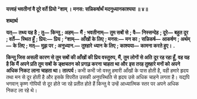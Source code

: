 **यत्त्वहं भवतीनां वै दूरे वर्ते प्रियो ²शाम् ।** **मनस: सन्निकर्षार्थं मदनुध्यानकाश्यया ॥ ४॥** 

**शब्दार्थ** 

**यत्—** **तथ्य यह है** **; तु—** **किन्तु** **; अहम्—** **मैं** **; भवतीनाम्—** **तुम सबों से** **; वै—** **निस्सन्देह** **; दूरे—** **बहुत दूर** **; वर्ते—** **स्थित हूँ** **; प्रिय:—** **प्रिय** **; ²शाम्—** **आँखों के लिए** **; मनस:—** **मन का** **; सन्निकर्ष—** **आकर्षण** **; अर्थम्—** **के लिए** **; मत्—** **मुझ पर** **; अनुध्यान.—** **तुश्हारे** **ध्यान के लिए** **; काश्यया—** **कामना करते हुए।** **.** 

**किन्तु जिस असली कारण से तुम सबों की आँखों की प्रिय वस्तुरुप, मैं, तुम लोगों से अति** **दूर रह रहा हूँ, वह यह है कि मैं अपने प्रति तुम सबों के ङ्क्षचतन को प्रगाढ़ करना चाहता था और** **इस तरह तुश्हारे मनों को अपने अधिक निकट लाना चाहता था।** **तात्पर्य :** कभी कभी जो वस्तु हमारी आँखों के पास होती है, वही हमारे हृदय तथा मन से दूर होती है और इसके विपरीत उसकी अनुपस्थिति से हृदय उसे अधिक चाहने लगता है। यद्यपि भगवान् कृष्ण गोपियों से दूर होते जा रहे प्रतीत होते हैं किन्तु वे उन्हें आध्यात्मिक स्तर पर अपने अधिक निकट ला रहे थे।  